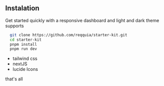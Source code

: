 ## Instalation

Get started quickly with a responsive dashboard and light and dark theme supports

```bash
  git clone https://github.com/reqquia/starter-kit.git
  cd starter-kit
  pnpm install
  pnpm run dev
```

- tailwind css
- nextJS
- lucide Icons

that's all
